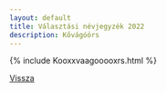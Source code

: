 ```yaml
---
layout: default
title: Választási névjegyzék 2022
description: Kővágóörs
---
```


{% include Kooxxvaagooooxrs.html %}

[Vissza](./)